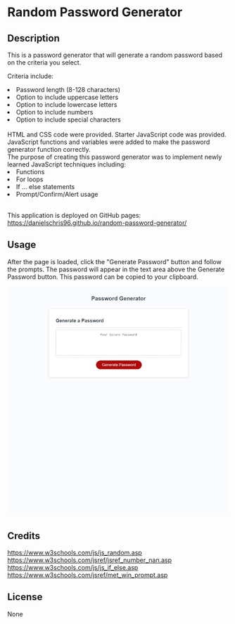 # Random Password Generator

## Description

This is a password generator that will generate a random password based on the criteria you select. 

Criteria include:
<li>Password length (8-128 characters)</li>
<li>Option to include uppercase letters</li>
<li>Option to include lowercase letters</li>
<li>Option to include numbers</li>
<li>Option to include special characters</li>
<br>
HTML and CSS code were provided. Starter JavaScript code was provided. JavaScript functions and variables were added to make the password generator function correctly.

<br>
The purpose of creating this password generator was to implement newly learned JavaScript techniques including:
<li>Functions</li>
<li>For loops</li>
<li>If ... else statements</li>
<li>Prompt/Confirm/Alert usage</li>
<br>

This application is deployed on GitHub pages:
<br> https://danielschris96.github.io/random-password-generator/

## Usage

After the page is loaded, click the "Generate Password" button and follow the prompts. The password will appear in the text area above the Generate Password button. This password can be copied to your clipboard.

![Screenshot of webpage](./page-screenshot.JPG)

## Credits

https://www.w3schools.com/js/js_random.asp<br>
https://www.w3schools.com/jsref/jsref_number_nan.asp<br>
https://www.w3schools.com/js/js_if_else.asp<br>
https://www.w3schools.com/jsref/met_win_prompt.asp<br>

## License

None